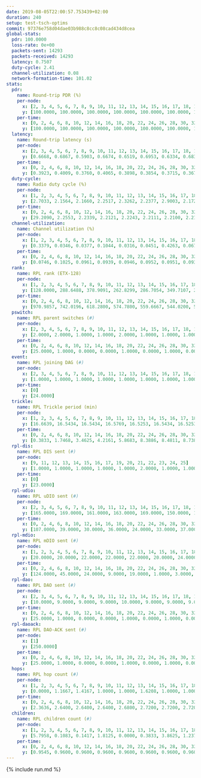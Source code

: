 ```yaml
---
date: 2019-08-05T22:00:57.753439+02:00
duration: 240
setup: test-tsch-optims
commit: 97376e758d04dae03b988c8cc8c08cad434d8cea
global-stats:
  pdr: 100.0000
  loss-rate: 0e+00
  packets-sent: 14293
  packets-received: 14293
  latency: 0.7507
  duty-cycle: 2.41
  channel-utilization: 0.08
  network-formation-time: 101.02
stats:
  pdr:
    name: Round-trip PDR (%)
    per-node:
      x: [2, 3, 4, 5, 6, 7, 8, 9, 10, 11, 12, 13, 14, 15, 16, 17, 18, 19, 20, 21, 22, 23, 24, 25]
      y: [100.0000, 100.0000, 100.0000, 100.0000, 100.0000, 100.0000, 100.0000, 100.0000, 100.0000, 100.0000, 100.0000, 100.0000, 100.0000, 100.0000, 100.0000, 100.0000, 100.0000, 100.0000, 100.0000, 100.0000, 100.0000, 100.0000, 100.0000, 100.0000]
    per-time:
      x: [0, 2, 4, 6, 8, 10, 12, 14, 16, 18, 20, 22, 24, 26, 28, 30, 32, 34, 36, 38, 40, 42, 44, 46, 48, 50, 52, 54, 56, 58, 60, 62, 64, 66, 68, 70, 72, 74, 76, 78, 80, 82, 84, 86, 88, 90, 92, 94, 96, 98, 100, 102, 104, 106, 108, 110, 112, 114, 116, 118, 120, 122, 124, 126, 128, 130, 132, 134, 136, 138, 140, 142, 144, 146, 148, 150, 152, 154, 156, 158, 160, 162, 164, 166, 168, 170, 172, 174, 176, 178, 180, 182, 184, 186, 188, 190, 192, 194, 196, 198, 200, 202, 204, 206, 208, 210, 212, 214, 216, 218, 220, 222, 224, 226, 228, 230, 232, 234, 236, 238]
      y: [100.0000, 100.0000, 100.0000, 100.0000, 100.0000, 100.0000, 100.0000, 100.0000, 100.0000, 100.0000, 100.0000, 100.0000, 100.0000, 100.0000, 100.0000, 100.0000, 100.0000, 100.0000, 100.0000, 100.0000, 100.0000, 100.0000, 100.0000, 100.0000, 100.0000, 100.0000, 100.0000, 100.0000, 100.0000, 100.0000, 100.0000, 100.0000, 100.0000, 100.0000, 100.0000, 100.0000, 100.0000, 100.0000, 100.0000, 100.0000, 100.0000, 100.0000, 100.0000, 100.0000, 100.0000, 100.0000, 100.0000, 100.0000, 100.0000, 100.0000, 100.0000, 100.0000, 100.0000, 100.0000, 100.0000, 100.0000, 100.0000, 100.0000, 100.0000, 100.0000, 100.0000, 100.0000, 100.0000, 100.0000, 100.0000, 100.0000, 100.0000, 100.0000, 100.0000, 100.0000, 100.0000, 100.0000, 100.0000, 100.0000, 100.0000, 100.0000, 100.0000, 100.0000, 100.0000, 100.0000, 100.0000, 100.0000, 100.0000, 100.0000, 100.0000, 100.0000, 100.0000, 100.0000, 100.0000, 100.0000, 100.0000, 100.0000, 100.0000, 100.0000, 100.0000, 100.0000, 100.0000, 100.0000, 100.0000, 100.0000, 100.0000, 100.0000, 100.0000, 100.0000, 100.0000, 100.0000, 100.0000, 100.0000, 100.0000, 100.0000, 100.0000, 100.0000, 100.0000, 100.0000, 100.0000, 100.0000, 100.0000, 100.0000, 100.0000, 100.0000]
  latency:
    name: Round-trip latency (s)
    per-node:
      x: [2, 3, 4, 5, 6, 7, 8, 9, 10, 11, 12, 13, 14, 15, 16, 17, 18, 19, 20, 21, 22, 23, 24, 25]
      y: [0.6668, 0.6867, 0.5903, 0.6674, 0.6519, 0.6953, 0.6334, 0.6831, 0.6778, 0.7230, 0.6681, 0.7252, 0.7761, 0.7211, 0.7385, 0.8124, 0.8220, 0.7825, 0.9163, 0.8189, 0.7646, 0.9890, 0.9472, 0.8854]
    per-time:
      x: [0, 2, 4, 6, 8, 10, 12, 14, 16, 18, 20, 22, 24, 26, 28, 30, 32, 34, 36, 38, 40, 42, 44, 46, 48, 50, 52, 54, 56, 58, 60, 62, 64, 66, 68, 70, 72, 74, 76, 78, 80, 82, 84, 86, 88, 90, 92, 94, 96, 98, 100, 102, 104, 106, 108, 110, 112, 114, 116, 118, 120, 122, 124, 126, 128, 130, 132, 134, 136, 138, 140, 142, 144, 146, 148, 150, 152, 154, 156, 158, 160, 162, 164, 166, 168, 170, 172, 174, 176, 178, 180, 182, 184, 186, 188, 190, 192, 194, 196, 198, 200, 202, 204, 206, 208, 210, 212, 214, 216, 218, 220, 222, 224, 226, 228, 230, 232, 234, 236, 238]
      y: [0.3923, 0.4009, 0.3760, 0.4065, 0.3898, 0.3854, 0.3715, 0.3673, 0.3987, 0.3977, 0.3905, 0.3687, 0.3770, 0.4057, 0.3644, 0.4021, 0.3894, 0.3835, 0.3498, 0.3398, 0.3377, 0.3762, 0.3696, 0.3112, 0.3169, 0.3490, 0.3349, 0.3503, 0.3807, 0.3820, 0.3312, 0.3069, 0.3383, 0.3252, 0.3404, 0.3178, 0.3495, 0.3383, 0.3286, 0.3105, 0.3090, 0.3120, 0.3132, 0.3241, 0.3103, 0.3403, 0.3085, 0.4186, 0.3873, 0.3384, 0.3503, 0.2997, 0.3408, 0.5601, 0.5925, 0.5122, 0.3087, 0.3283, 0.3266, 0.8003, 0.9408, 0.7296, 0.5519, 0.4135, 0.3388, 0.8598, 1.2529, 1.1496, 0.8642, 0.5373, 0.6688, 0.8606, 1.2565, 1.2682, 1.2729, 1.0346, 0.8345, 0.9164, 1.2616, 1.2532, 1.2769, 1.2812, 1.2195, 1.1064, 1.2422, 1.2514, 1.2505, 1.2560, 1.2652, 1.2753, 1.2398, 1.2665, 1.2462, 1.2591, 1.2369, 1.2460, 1.2437, 1.2718, 1.2480, 1.2709, 1.2924, 1.2540, 1.2859, 1.2639, 1.2623, 1.2734, 1.2737, 1.2516, 1.2554, 1.2485, 1.2715, 1.2553, 1.2486, 1.2210, 1.2325, 1.2442, 1.2281, 1.2374, 1.2362, 1.2770]
  duty-cycle:
    name: Radio duty cycle (%)
    per-node:
      x: [1, 2, 3, 4, 5, 6, 7, 8, 9, 10, 11, 12, 13, 14, 15, 16, 17, 18, 19, 20, 21, 22, 23, 24, 25]
      y: [2.7033, 2.1564, 2.1660, 2.2517, 2.3262, 2.2377, 2.9003, 2.1728, 2.2502, 2.2152, 2.3339, 2.3314, 2.4717, 2.2899, 2.3435, 2.6683, 2.4116, 2.3719, 2.4625, 2.5349, 2.4856, 2.4687, 2.5567, 2.5415, 2.5957]
    per-time:
      x: [0, 2, 4, 6, 8, 10, 12, 14, 16, 18, 20, 22, 24, 26, 28, 30, 32, 34, 36, 38, 40, 42, 44, 46, 48, 50, 52, 54, 56, 58, 60, 62, 64, 66, 68, 70, 72, 74, 76, 78, 80, 82, 84, 86, 88, 90, 92, 94, 96, 98, 100, 102, 104, 106, 108, 110, 112, 114, 116, 118, 120, 122, 124, 126, 128, 130, 132, 134, 136, 138, 140, 142, 144, 146, 148, 150, 152, 154, 156, 158, 160, 162, 164, 166, 168, 170, 172, 174, 176, 178, 180, 182, 184, 186, 188, 190, 192, 194, 196, 198, 200, 202, 204, 206, 208, 210, 212, 214, 216, 218, 220, 222, 224, 226, 228, 230, 232, 234, 236, 238, 240]
      y: [29.2090, 2.2553, 2.2339, 2.2121, 2.2243, 2.2111, 2.2100, 2.2100, 2.2073, 2.2165, 2.2191, 2.2137, 2.2006, 2.2097, 2.2618, 2.2127, 2.2336, 2.2224, 2.2182, 2.1987, 2.1940, 2.1965, 2.1963, 2.1989, 2.1612, 2.1617, 2.2022, 2.1747, 2.2134, 2.2099, 2.1910, 2.1856, 2.1750, 2.1992, 2.1887, 2.2001, 2.1787, 2.1944, 2.1866, 2.1840, 2.1926, 2.1766, 2.1822, 2.1947, 2.1751, 2.1811, 2.1779, 2.1713, 2.1899, 2.1846, 2.1940, 2.1824, 2.1737, 2.1717, 2.1814, 2.1686, 2.1709, 2.1797, 2.1815, 2.1761, 2.1823, 2.1645, 2.1793, 2.1842, 2.1709, 2.1618, 2.1814, 2.1667, 2.1831, 2.1928, 2.1939, 2.1903, 2.1732, 2.1732, 2.1842, 2.1872, 2.1810, 2.1899, 2.1809, 2.1767, 2.1669, 2.1694, 2.1669, 2.1731, 2.1590, 2.1723, 2.1718, 2.1633, 2.1656, 2.1813, 2.1768, 2.1715, 2.1812, 2.1695, 2.1738, 2.1605, 2.1587, 2.1715, 2.1657, 2.1613, 2.1825, 2.1961, 2.1713, 2.1875, 2.1725, 2.1736, 2.1707, 2.1724, 2.1634, 2.1790, 2.1695, 2.1675, 2.1724, 2.1642, 2.1408, 2.1534, 2.1694, 2.1737, 2.1807, 2.1734, null]
  channel-utilization:
    name: Channel utilization (%)
    per-node:
      x: [1, 2, 3, 4, 5, 6, 7, 8, 9, 10, 11, 12, 13, 14, 15, 16, 17, 18, 19, 20, 21, 22, 23, 24, 25]
      y: [0.3379, 0.0346, 0.0377, 0.1044, 0.0316, 0.0451, 0.4263, 0.0675, 0.0302, 0.0531, 0.0454, 0.0916, 0.0934, 0.0324, 0.0463, 0.1909, 0.0738, 0.0598, 0.0658, 0.0325, 0.0395, 0.0787, 0.0370, 0.0305, 0.0318]
    per-time:
      x: [0, 2, 4, 6, 8, 10, 12, 14, 16, 18, 20, 22, 24, 26, 28, 30, 32, 34, 36, 38, 40, 42, 44, 46, 48, 50, 52, 54, 56, 58, 60, 62, 64, 66, 68, 70, 72, 74, 76, 78, 80, 82, 84, 86, 88, 90, 92, 94, 96, 98, 100, 102, 104, 106, 108, 110, 112, 114, 116, 118, 120, 122, 124, 126, 128, 130, 132, 134, 136, 138, 140, 142, 144, 146, 148, 150, 152, 154, 156, 158, 160, 162, 164, 166, 168, 170, 172, 174, 176, 178, 180, 182, 184, 186, 188, 190, 192, 194, 196, 198, 200, 202, 204, 206, 208, 210, 212, 214, 216, 218, 220, 222, 224, 226, 228, 230, 232, 234, 236, 238, 240]
      y: [0.0746, 0.1025, 0.0961, 0.0939, 0.0946, 0.0952, 0.0951, 0.0937, 0.0922, 0.0976, 0.0977, 0.0971, 0.0920, 0.0945, 0.1119, 0.0944, 0.1020, 0.0983, 0.0984, 0.0913, 0.0900, 0.0899, 0.0891, 0.0895, 0.0781, 0.0782, 0.0904, 0.0823, 0.0967, 0.0940, 0.0892, 0.0866, 0.0817, 0.0914, 0.0871, 0.0908, 0.0849, 0.0885, 0.0871, 0.0849, 0.0877, 0.0823, 0.0843, 0.0894, 0.0841, 0.0853, 0.0837, 0.0872, 0.0838, 0.0848, 0.0881, 0.0849, 0.0808, 0.0850, 0.0835, 0.0823, 0.0760, 0.0818, 0.0842, 0.0849, 0.0838, 0.0792, 0.0805, 0.0852, 0.0828, 0.0767, 0.0812, 0.0777, 0.0831, 0.0847, 0.0852, 0.0858, 0.0800, 0.0797, 0.0841, 0.0845, 0.0828, 0.0845, 0.0822, 0.0813, 0.0795, 0.0801, 0.0789, 0.0801, 0.0761, 0.0788, 0.0780, 0.0768, 0.0769, 0.0834, 0.0821, 0.0802, 0.0839, 0.0787, 0.0777, 0.0752, 0.0748, 0.0801, 0.0774, 0.0772, 0.0821, 0.0865, 0.0801, 0.0851, 0.0796, 0.0797, 0.0816, 0.0815, 0.0804, 0.0824, 0.0779, 0.0811, 0.0778, 0.0780, 0.0688, 0.0756, 0.0816, 0.0784, 0.0816, 0.0776, null]
  rank:
    name: RPL rank (ETX-128)
    per-node:
      x: [1, 2, 3, 4, 5, 6, 7, 8, 9, 10, 11, 12, 13, 14, 15, 16, 17, 18, 19, 20, 21, 22, 23, 24, 25]
      y: [128.0000, 288.6488, 378.9091, 262.8299, 286.7054, 349.7107, 269.4813, 283.2780, 438.6390, 418.6735, 499.3607, 404.0000, 413.8755, 622.8760, 545.5615, 461.9918, 511.6557, 663.4215, 614.5363, 716.5363, 732.5041, 639.3843, 740.8514, 773.4959, 799.7846]
    per-time:
      x: [0, 2, 4, 6, 8, 10, 12, 14, 16, 18, 20, 22, 24, 26, 28, 30, 32, 34, 36, 38, 40, 42, 44, 46, 48, 50, 52, 54, 56, 58, 60, 62, 64, 66, 68, 70, 72, 74, 76, 78, 80, 82, 84, 86, 88, 90, 92, 94, 96, 98, 100, 102, 104, 106, 108, 110, 112, 114, 116, 118, 120, 122, 124, 126, 128, 130, 132, 134, 136, 138, 140, 142, 144, 146, 148, 150, 152, 154, 156, 158, 160, 162, 164, 166, 168, 170, 172, 174, 176, 178, 180, 182, 184, 186, 188, 190, 192, 194, 196, 198, 200, 202, 204, 206, 208, 210, 212, 214, 216, 218, 220, 222, 224, 226, 228, 230, 232, 234, 236, 238, 240]
      y: [970.9857, 742.0196, 618.2800, 574.7800, 559.6667, 544.0200, 551.1176, 545.3800, 522.1400, 522.2000, 524.3600, 534.9608, 521.7200, 524.2600, 570.7000, 583.6800, 580.5600, 585.7000, 586.5400, 588.7547, 573.0980, 576.2453, 540.8400, 520.7000, 492.0800, 491.5200, 492.6800, 493.4400, 484.1765, 495.5600, 484.4118, 477.1373, 471.8235, 481.1538, 477.5098, 466.3200, 462.5400, 466.6078, 466.4000, 462.3922, 470.3600, 475.0200, 479.5800, 490.6800, 485.7200, 484.0000, 484.5000, 484.8600, 493.8000, 497.4706, 489.3077, 507.4902, 504.6800, 510.7500, 507.5400, 505.5800, 489.4706, 501.7451, 496.4717, 477.1800, 470.2549, 454.8400, 462.8000, 482.6078, 492.6200, 496.8200, 488.0000, 473.9000, 474.7885, 476.1961, 483.1400, 473.7000, 472.1200, 473.0000, 458.9074, 444.3000, 444.0600, 445.4600, 453.0600, 468.0000, 464.0200, 463.9600, 459.4200, 447.5098, 439.2000, 456.7400, 447.5600, 445.6400, 442.7000, 441.0000, 433.9804, 439.1538, 447.6667, 449.9600, 456.4800, 458.2600, 462.8200, 472.6078, 471.5200, 469.5686, 469.2800, 467.4314, 463.8846, 450.9615, 438.8400, 444.8800, 437.0000, 436.6078, 451.1132, 436.1000, 426.3200, 428.7200, 430.9800, 433.0200, 432.9400, 431.9400, 438.2353, 442.6923, 430.3333, 424.1600, null]
  pswitch:
    name: RPL parent switches (#)
    per-node:
      x: [2, 3, 4, 5, 6, 7, 8, 9, 10, 11, 12, 13, 14, 15, 16, 17, 18, 19, 20, 21, 22, 23, 24, 25]
      y: [2.0000, 2.0000, 1.0000, 1.0000, 2.0000, 1.0000, 1.0000, 1.0000, 5.0000, 4.0000, 2.0000, 1.0000, 10.0000, 4.0000, 4.0000, 4.0000, 2.0000, 8.0000, 9.0000, 3.0000, 2.0000, 10.0000, 3.0000, 7.0000]
    per-time:
      x: [0, 2, 4, 6, 8, 10, 12, 14, 16, 18, 20, 22, 24, 26, 28, 30, 32, 34, 36, 38, 40, 42, 44, 46, 48, 50, 52, 54, 56, 58, 60, 62, 64, 66, 68, 70, 72, 74, 76, 78, 80, 82, 84, 86, 88, 90, 92, 94, 96, 98, 100, 102, 104, 106, 108, 110, 112, 114, 116, 118, 120, 122, 124, 126, 128, 130, 132, 134, 136, 138, 140, 142, 144, 146, 148, 150, 152, 154, 156, 158, 160, 162, 164, 166, 168, 170, 172, 174, 176, 178, 180, 182, 184, 186, 188, 190, 192, 194, 196, 198, 200, 202, 204, 206, 208, 210, 212, 214, 216, 218, 220, 222, 224, 226, 228, 230, 232, 234, 236]
      y: [25.0000, 1.0000, 0.0000, 0.0000, 1.0000, 0.0000, 1.0000, 0.0000, 0.0000, 0.0000, 0.0000, 1.0000, 0.0000, 0.0000, 0.0000, 0.0000, 0.0000, 0.0000, 0.0000, 3.0000, 1.0000, 3.0000, 0.0000, 0.0000, 0.0000, 0.0000, 0.0000, 0.0000, 1.0000, 0.0000, 1.0000, 1.0000, 1.0000, 2.0000, 1.0000, 0.0000, 0.0000, 1.0000, 0.0000, 1.0000, 0.0000, 0.0000, 0.0000, 0.0000, 0.0000, 1.0000, 0.0000, 0.0000, 0.0000, 1.0000, 2.0000, 1.0000, 0.0000, 2.0000, 0.0000, 0.0000, 1.0000, 1.0000, 3.0000, 0.0000, 1.0000, 0.0000, 0.0000, 1.0000, 0.0000, 0.0000, 1.0000, 0.0000, 2.0000, 1.0000, 0.0000, 0.0000, 0.0000, 1.0000, 4.0000, 0.0000, 0.0000, 0.0000, 0.0000, 0.0000, 0.0000, 0.0000, 0.0000, 1.0000, 0.0000, 0.0000, 0.0000, 0.0000, 0.0000, 0.0000, 1.0000, 2.0000, 1.0000, 0.0000, 0.0000, 0.0000, 0.0000, 1.0000, 0.0000, 1.0000, 0.0000, 1.0000, 2.0000, 2.0000, 0.0000, 0.0000, 1.0000, 1.0000, 3.0000, 0.0000, 0.0000, 0.0000, 0.0000, 0.0000, 0.0000, 0.0000, 1.0000, 2.0000, 1.0000]
  event:
    name: RPL joining DAG (#)
    per-node:
      x: [2, 3, 4, 5, 6, 7, 8, 9, 10, 11, 12, 13, 14, 15, 16, 17, 18, 19, 20, 21, 22, 23, 24, 25]
      y: [1.0000, 1.0000, 1.0000, 1.0000, 1.0000, 1.0000, 1.0000, 1.0000, 1.0000, 1.0000, 1.0000, 1.0000, 1.0000, 1.0000, 1.0000, 1.0000, 1.0000, 1.0000, 1.0000, 1.0000, 1.0000, 1.0000, 1.0000, 1.0000]
    per-time:
      x: [0]
      y: [24.0000]
  trickle:
    name: RPL Trickle period (min)
    per-node:
      x: [1, 2, 3, 4, 5, 6, 7, 8, 9, 10, 11, 12, 13, 14, 15, 16, 17, 18, 19, 20, 21, 22, 23, 24, 25]
      y: [16.6639, 16.5434, 16.5434, 16.5769, 16.5253, 16.5434, 16.5253, 16.5395, 16.5253, 16.5548, 16.4134, 16.5434, 16.5769, 16.5295, 16.5368, 16.5348, 16.5370, 16.4717, 16.4608, 16.5660, 16.5434, 16.1896, 16.6047, 16.3913, 16.5497]
    per-time:
      x: [0, 2, 4, 6, 8, 10, 12, 14, 16, 18, 20, 22, 24, 26, 28, 30, 32, 34, 36, 38, 40, 42, 44, 46, 48, 50, 52, 54, 56, 58, 60, 62, 64, 66, 68, 70, 72, 74, 76, 78, 80, 82, 84, 86, 88, 90, 92, 94, 96, 98, 100, 102, 104, 106, 108, 110, 112, 114, 116, 118, 120, 122, 124, 126, 128, 130, 132, 134, 136, 138, 140, 142, 144, 146, 148, 150, 152, 154, 156, 158, 160, 162, 164, 166, 168, 170, 172, 174, 176, 178, 180, 182, 184, 186, 188, 190, 192, 194, 196, 198, 200, 202, 204, 206, 208, 210, 212, 214, 216, 218, 220, 222, 224, 226, 228, 230, 232, 234, 236, 238, 240]
      y: [0.3833, 1.7468, 3.4625, 4.2161, 5.8683, 8.3886, 8.4811, 8.7381, 9.2624, 15.7286, 17.1267, 17.4763, 17.4763, 17.4763, 17.4763, 17.4763, 17.4763, 17.4763, 17.4763, 17.4763, 17.4763, 17.4763, 17.4763, 17.4763, 17.4763, 17.4763, 17.4763, 17.4763, 17.4763, 17.4763, 17.4763, 17.4763, 17.4763, 17.4763, 17.4763, 17.4763, 17.4763, 17.4763, 17.4763, 17.4763, 17.4763, 17.4763, 17.4763, 17.4763, 17.4763, 17.4763, 17.4763, 17.4763, 17.4763, 17.4763, 17.4763, 17.4763, 17.4763, 17.4763, 17.4763, 17.4763, 17.4763, 17.4763, 17.4763, 17.4763, 17.4763, 17.4763, 17.4763, 17.4763, 17.4763, 17.4763, 17.4763, 17.4763, 17.4763, 17.4763, 17.4763, 17.4763, 17.4763, 17.4763, 17.4763, 17.4763, 17.4763, 17.4763, 17.4763, 17.4763, 17.4763, 17.4763, 17.4763, 17.4763, 17.4763, 17.4763, 17.4763, 17.4763, 17.4763, 17.4763, 17.4763, 17.4763, 17.4763, 17.4763, 17.4763, 17.4763, 17.4763, 17.4763, 17.4763, 17.4763, 17.4763, 17.4763, 17.4763, 17.4763, 17.4763, 17.4763, 17.4763, 17.4763, 17.4763, 17.4763, 17.4763, 17.4763, 17.4763, 17.4763, 17.4763, 17.4763, 17.4763, 17.4763, 17.4763, 17.4763, null]
  rpl-dis:
    name: RPL DIS sent (#)
    per-node:
      x: [9, 11, 12, 13, 14, 15, 16, 17, 19, 20, 21, 22, 23, 24, 25]
      y: [1.0000, 1.0000, 1.0000, 1.0000, 1.0000, 2.0000, 1.0000, 1.0000, 1.0000, 2.0000, 2.0000, 1.0000, 2.0000, 3.0000, 3.0000]
    per-time:
      x: [0]
      y: [23.0000]
  rpl-udio:
    name: RPL uDIO sent (#)
    per-node:
      x: [2, 3, 4, 5, 6, 7, 8, 9, 10, 11, 12, 13, 14, 15, 16, 17, 18, 19, 20, 21, 22, 23, 24, 25]
      y: [165.0000, 169.0000, 161.0000, 163.0000, 169.0000, 150.0000, 162.0000, 165.0000, 167.0000, 165.0000, 170.0000, 163.0000, 161.0000, 164.0000, 163.0000, 164.0000, 173.0000, 174.0000, 167.0000, 171.0000, 162.0000, 169.0000, 166.0000, 167.0000]
    per-time:
      x: [0, 2, 4, 6, 8, 10, 12, 14, 16, 18, 20, 22, 24, 26, 28, 30, 32, 34, 36, 38, 40, 42, 44, 46, 48, 50, 52, 54, 56, 58, 60, 62, 64, 66, 68, 70, 72, 74, 76, 78, 80, 82, 84, 86, 88, 90, 92, 94, 96, 98, 100, 102, 104, 106, 108, 110, 112, 114, 116, 118, 120, 122, 124, 126, 128, 130, 132, 134, 136, 138, 140, 142, 144, 146, 148, 150, 152, 154, 156, 158, 160, 162, 164, 166, 168, 170, 172, 174, 176, 178, 180, 182, 184, 186, 188, 190, 192, 194, 196, 198, 200, 202, 204, 206, 208, 210, 212, 214, 216, 218, 220, 222, 224, 226, 228, 230, 232, 234, 236, 238, 240]
      y: [107.0000, 39.0000, 30.0000, 36.0000, 24.0000, 33.0000, 37.0000, 27.0000, 32.0000, 33.0000, 32.0000, 35.0000, 32.0000, 30.0000, 39.0000, 31.0000, 39.0000, 32.0000, 32.0000, 30.0000, 30.0000, 34.0000, 29.0000, 36.0000, 29.0000, 37.0000, 33.0000, 31.0000, 33.0000, 31.0000, 29.0000, 33.0000, 34.0000, 30.0000, 33.0000, 33.0000, 30.0000, 34.0000, 32.0000, 24.0000, 39.0000, 30.0000, 27.0000, 33.0000, 31.0000, 33.0000, 30.0000, 33.0000, 34.0000, 37.0000, 27.0000, 36.0000, 34.0000, 35.0000, 35.0000, 34.0000, 29.0000, 30.0000, 32.0000, 30.0000, 36.0000, 32.0000, 35.0000, 37.0000, 35.0000, 32.0000, 31.0000, 33.0000, 33.0000, 40.0000, 32.0000, 33.0000, 30.0000, 37.0000, 28.0000, 33.0000, 37.0000, 32.0000, 32.0000, 36.0000, 31.0000, 26.0000, 37.0000, 33.0000, 33.0000, 31.0000, 32.0000, 34.0000, 29.0000, 31.0000, 37.0000, 34.0000, 35.0000, 32.0000, 31.0000, 36.0000, 27.0000, 35.0000, 32.0000, 30.0000, 31.0000, 36.0000, 34.0000, 29.0000, 33.0000, 32.0000, 29.0000, 32.0000, 29.0000, 34.0000, 26.0000, 33.0000, 32.0000, 32.0000, 29.0000, 32.0000, 31.0000, 35.0000, 33.0000, 33.0000, 1.0000]
  rpl-mdio:
    name: RPL mDIO sent (#)
    per-node:
      x: [1, 2, 3, 4, 5, 6, 7, 8, 9, 10, 11, 12, 13, 14, 15, 16, 17, 18, 19, 20, 21, 22, 23, 24, 25]
      y: [20.0000, 20.0000, 22.0000, 22.0000, 22.0000, 20.0000, 24.0000, 22.0000, 21.0000, 23.0000, 25.0000, 20.0000, 20.0000, 21.0000, 21.0000, 22.0000, 21.0000, 27.0000, 24.0000, 22.0000, 23.0000, 29.0000, 21.0000, 26.0000, 20.0000]
    per-time:
      x: [0, 2, 4, 6, 8, 10, 12, 14, 16, 18, 20, 22, 24, 26, 28, 30, 32, 34, 36, 38, 40, 42, 44, 46, 48, 50, 52, 54, 56, 58, 60, 62, 64, 66, 68, 70, 72, 74, 76, 78, 80, 82, 84, 86, 88, 90, 92, 94, 96, 98, 100, 102, 104, 106, 108, 110, 112, 114, 116, 118, 120, 122, 124, 126, 128, 130, 132, 134, 136, 138, 140, 142, 144, 146, 148, 150, 152, 154, 156, 158, 160, 162, 164, 166, 168, 170, 172, 174, 176, 178, 180, 182, 184, 186, 188, 190, 192, 194, 196, 198, 200, 202, 204, 206, 208, 210, 212, 214, 216, 218, 220, 222, 224, 226, 228, 230, 232, 234, 236, 238, 240]
      y: [124.0000, 45.0000, 24.0000, 9.0000, 19.0000, 1.0000, 3.0000, 12.0000, 8.0000, 2.0000, 1.0000, 0.0000, 0.0000, 3.0000, 5.0000, 6.0000, 6.0000, 4.0000, 1.0000, 0.0000, 0.0000, 0.0000, 7.0000, 7.0000, 2.0000, 1.0000, 7.0000, 1.0000, 0.0000, 0.0000, 0.0000, 3.0000, 5.0000, 5.0000, 8.0000, 4.0000, 0.0000, 0.0000, 0.0000, 0.0000, 6.0000, 5.0000, 9.0000, 3.0000, 2.0000, 0.0000, 0.0000, 0.0000, 3.0000, 5.0000, 8.0000, 4.0000, 4.0000, 1.0000, 0.0000, 0.0000, 0.0000, 6.0000, 8.0000, 5.0000, 3.0000, 3.0000, 0.0000, 0.0000, 0.0000, 1.0000, 3.0000, 7.0000, 6.0000, 6.0000, 1.0000, 1.0000, 0.0000, 0.0000, 0.0000, 2.0000, 7.0000, 9.0000, 7.0000, 0.0000, 0.0000, 0.0000, 0.0000, 5.0000, 5.0000, 6.0000, 4.0000, 4.0000, 1.0000, 0.0000, 0.0000, 0.0000, 6.0000, 4.0000, 6.0000, 6.0000, 2.0000, 1.0000, 0.0000, 0.0000, 2.0000, 7.0000, 4.0000, 7.0000, 4.0000, 1.0000, 0.0000, 0.0000, 0.0000, 3.0000, 7.0000, 2.0000, 10.0000, 2.0000, 1.0000, 0.0000, 0.0000, 0.0000, 2.0000, 7.0000, 1.0000]
  rpl-dao:
    name: RPL DAO sent (#)
    per-node:
      x: [2, 3, 4, 5, 6, 7, 8, 9, 10, 11, 12, 13, 14, 15, 16, 17, 18, 19, 20, 21, 22, 23, 24, 25]
      y: [10.0000, 9.0000, 9.0000, 9.0000, 10.0000, 9.0000, 9.0000, 9.0000, 11.0000, 11.0000, 10.0000, 9.0000, 14.0000, 10.0000, 10.0000, 10.0000, 9.0000, 12.0000, 13.0000, 10.0000, 9.0000, 14.0000, 11.0000, 13.0000]
    per-time:
      x: [0, 2, 4, 6, 8, 10, 12, 14, 16, 18, 20, 22, 24, 26, 28, 30, 32, 34, 36, 38, 40, 42, 44, 46, 48, 50, 52, 54, 56, 58, 60, 62, 64, 66, 68, 70, 72, 74, 76, 78, 80, 82, 84, 86, 88, 90, 92, 94, 96, 98, 100, 102, 104, 106, 108, 110, 112, 114, 116, 118, 120, 122, 124, 126, 128, 130, 132, 134, 136, 138, 140, 142, 144, 146, 148, 150, 152, 154, 156, 158, 160, 162, 164, 166, 168, 170, 172, 174, 176, 178, 180, 182, 184, 186, 188, 190, 192, 194, 196, 198, 200, 202, 204, 206, 208, 210, 212, 214, 216, 218, 220, 222, 224, 226, 228, 230, 232, 234, 236, 238]
      y: [25.0000, 1.0000, 0.0000, 0.0000, 1.0000, 0.0000, 1.0000, 0.0000, 0.0000, 0.0000, 0.0000, 1.0000, 0.0000, 0.0000, 20.0000, 1.0000, 0.0000, 0.0000, 1.0000, 3.0000, 2.0000, 3.0000, 0.0000, 0.0000, 0.0000, 0.0000, 0.0000, 0.0000, 14.0000, 3.0000, 1.0000, 1.0000, 1.0000, 3.0000, 3.0000, 1.0000, 0.0000, 1.0000, 0.0000, 1.0000, 0.0000, 0.0000, 7.0000, 5.0000, 1.0000, 2.0000, 1.0000, 2.0000, 4.0000, 2.0000, 2.0000, 2.0000, 0.0000, 2.0000, 0.0000, 0.0000, 2.0000, 8.0000, 3.0000, 1.0000, 1.0000, 1.0000, 3.0000, 2.0000, 2.0000, 1.0000, 1.0000, 0.0000, 2.0000, 1.0000, 1.0000, 8.0000, 2.0000, 2.0000, 4.0000, 0.0000, 2.0000, 2.0000, 2.0000, 0.0000, 2.0000, 0.0000, 0.0000, 2.0000, 0.0000, 6.0000, 4.0000, 0.0000, 2.0000, 2.0000, 3.0000, 3.0000, 2.0000, 2.0000, 2.0000, 0.0000, 0.0000, 3.0000, 0.0000, 3.0000, 4.0000, 2.0000, 3.0000, 3.0000, 1.0000, 4.0000, 2.0000, 2.0000, 4.0000, 0.0000, 0.0000, 1.0000, 0.0000, 2.0000, 4.0000, 2.0000, 1.0000, 5.0000, 1.0000, 4.0000]
  rpl-daoack:
    name: RPL DAO-ACK sent (#)
    per-node:
      x: [1]
      y: [250.0000]
    per-time:
      x: [0, 2, 4, 6, 8, 10, 12, 14, 16, 18, 20, 22, 24, 26, 28, 30, 32, 34, 36, 38, 40, 42, 44, 46, 48, 50, 52, 54, 56, 58, 60, 62, 64, 66, 68, 70, 72, 74, 76, 78, 80, 82, 84, 86, 88, 90, 92, 94, 96, 98, 100, 102, 104, 106, 108, 110, 112, 114, 116, 118, 120, 122, 124, 126, 128, 130, 132, 134, 136, 138, 140, 142, 144, 146, 148, 150, 152, 154, 156, 158, 160, 162, 164, 166, 168, 170, 172, 174, 176, 178, 180, 182, 184, 186, 188, 190, 192, 194, 196, 198, 200, 202, 204, 206, 208, 210, 212, 214, 216, 218, 220, 222, 224, 226, 228, 230, 232, 234, 236, 238]
      y: [25.0000, 1.0000, 0.0000, 0.0000, 1.0000, 0.0000, 1.0000, 0.0000, 0.0000, 0.0000, 0.0000, 1.0000, 0.0000, 0.0000, 20.0000, 1.0000, 0.0000, 0.0000, 1.0000, 3.0000, 2.0000, 3.0000, 0.0000, 0.0000, 0.0000, 0.0000, 0.0000, 0.0000, 14.0000, 3.0000, 1.0000, 1.0000, 1.0000, 4.0000, 3.0000, 0.0000, 0.0000, 1.0000, 0.0000, 1.0000, 0.0000, 0.0000, 7.0000, 5.0000, 1.0000, 2.0000, 1.0000, 3.0000, 3.0000, 2.0000, 2.0000, 2.0000, 0.0000, 2.0000, 0.0000, 0.0000, 3.0000, 7.0000, 3.0000, 1.0000, 1.0000, 1.0000, 2.0000, 3.0000, 2.0000, 1.0000, 1.0000, 0.0000, 2.0000, 1.0000, 1.0000, 8.0000, 2.0000, 2.0000, 4.0000, 0.0000, 2.0000, 2.0000, 2.0000, 0.0000, 2.0000, 0.0000, 0.0000, 2.0000, 0.0000, 6.0000, 4.0000, 0.0000, 2.0000, 2.0000, 3.0000, 3.0000, 2.0000, 2.0000, 2.0000, 0.0000, 0.0000, 3.0000, 0.0000, 4.0000, 3.0000, 2.0000, 3.0000, 3.0000, 1.0000, 4.0000, 2.0000, 2.0000, 4.0000, 0.0000, 0.0000, 1.0000, 0.0000, 2.0000, 4.0000, 2.0000, 1.0000, 5.0000, 1.0000, 4.0000]
  hops:
    name: RPL hop count (#)
    per-node:
      x: [1, 2, 3, 4, 5, 6, 7, 8, 9, 10, 11, 12, 13, 14, 15, 16, 17, 18, 19, 20, 21, 22, 23, 24, 25]
      y: [0.0000, 1.1667, 1.4167, 1.0000, 1.0000, 1.6208, 1.0000, 1.0000, 2.0000, 2.0000, 2.4208, 2.0000, 2.0000, 3.2042, 2.5500, 2.2417, 2.4833, 3.1708, 3.1674, 3.6611, 3.3556, 3.2417, 4.1590, 4.3933, 4.0000]
    per-time:
      x: [0, 2, 4, 6, 8, 10, 12, 14, 16, 18, 20, 22, 24, 26, 28, 30, 32, 34, 36, 38, 40, 42, 44, 46, 48, 50, 52, 54, 56, 58, 60, 62, 64, 66, 68, 70, 72, 74, 76, 78, 80, 82, 84, 86, 88, 90, 92, 94, 96, 98, 100, 102, 104, 106, 108, 110, 112, 114, 116, 118, 120, 122, 124, 126, 128, 130, 132, 134, 136, 138, 140, 142, 144, 146, 148, 150, 152, 154, 156, 158, 160, 162, 164, 166, 168, 170, 172, 174, 176, 178, 180, 182, 184, 186, 188, 190, 192, 194, 196, 198, 200, 202, 204, 206, 208, 210, 212, 214, 216, 218, 220, 222, 224, 226, 228, 230, 232, 234, 236, 238]
      y: [2.3636, 2.6400, 2.6400, 2.6400, 2.6800, 2.7200, 2.7200, 2.7200, 2.7200, 2.7200, 2.7200, 2.7400, 2.7600, 2.7600, 2.7600, 2.7600, 2.7600, 2.7600, 2.7600, 2.6200, 2.4400, 2.4200, 2.4400, 2.4400, 2.4400, 2.4400, 2.4400, 2.4400, 2.4400, 2.4400, 2.4400, 2.4400, 2.4400, 2.4000, 2.3600, 2.3600, 2.3600, 2.3800, 2.4000, 2.4000, 2.4000, 2.4000, 2.4000, 2.4000, 2.4000, 2.4000, 2.4000, 2.4000, 2.4000, 2.4000, 2.3400, 2.3200, 2.3200, 2.3200, 2.3200, 2.3200, 2.3200, 2.3200, 2.2400, 2.2400, 2.2400, 2.2400, 2.2400, 2.2400, 2.2400, 2.2400, 2.1600, 2.1600, 2.1600, 2.1600, 2.1600, 2.1600, 2.1600, 2.2600, 2.3200, 2.2800, 2.2800, 2.2800, 2.2800, 2.2800, 2.2800, 2.2800, 2.2800, 2.1200, 2.1200, 2.1200, 2.1200, 2.1200, 2.1200, 2.1200, 2.1200, 2.1200, 2.1200, 2.1200, 2.1200, 2.1200, 2.1200, 2.1400, 2.1600, 2.1600, 2.1600, 2.1600, 2.1600, 2.1400, 2.1200, 2.1200, 2.1200, 2.1200, 2.1200, 2.1200, 2.1200, 2.1200, 2.1200, 2.1200, 2.1200, 2.1200, 2.1200, 2.1200, 2.1200, 2.1200]
  children:
    name: RPL children count (#)
    per-node:
      x: [1, 2, 3, 4, 5, 6, 7, 8, 9, 10, 11, 12, 13, 14, 15, 16, 17, 18, 19, 20, 21, 22, 23, 24, 25]
      y: [5.7958, 0.1083, 0.1417, 1.8125, 0.0000, 0.3833, 3.8625, 1.2375, 0.0000, 0.6042, 0.3125, 0.9958, 0.8875, 0.0000, 0.3417, 2.8375, 1.0417, 0.8375, 0.9163, 0.0000, 0.0879, 1.6208, 0.1548, 0.0000, 0.0000]
    per-time:
      x: [0, 2, 4, 6, 8, 10, 12, 14, 16, 18, 20, 22, 24, 26, 28, 30, 32, 34, 36, 38, 40, 42, 44, 46, 48, 50, 52, 54, 56, 58, 60, 62, 64, 66, 68, 70, 72, 74, 76, 78, 80, 82, 84, 86, 88, 90, 92, 94, 96, 98, 100, 102, 104, 106, 108, 110, 112, 114, 116, 118, 120, 122, 124, 126, 128, 130, 132, 134, 136, 138, 140, 142, 144, 146, 148, 150, 152, 154, 156, 158, 160, 162, 164, 166, 168, 170, 172, 174, 176, 178, 180, 182, 184, 186, 188, 190, 192, 194, 196, 198, 200, 202, 204, 206, 208, 210, 212, 214, 216, 218, 220, 222, 224, 226, 228, 230, 232, 234, 236, 238]
      y: [0.9545, 0.9600, 0.9600, 0.9600, 0.9600, 0.9600, 0.9600, 0.9600, 0.9600, 0.9600, 0.9600, 0.9600, 0.9600, 0.9600, 0.9600, 0.9600, 0.9600, 0.9600, 0.9600, 0.9600, 0.9600, 0.9600, 0.9600, 0.9600, 0.9600, 0.9600, 0.9600, 0.9600, 0.9600, 0.9600, 0.9600, 0.9600, 0.9600, 0.9600, 0.9600, 0.9600, 0.9600, 0.9600, 0.9600, 0.9600, 0.9600, 0.9600, 0.9600, 0.9600, 0.9600, 0.9600, 0.9600, 0.9600, 0.9600, 0.9600, 0.9600, 0.9600, 0.9600, 0.9600, 0.9600, 0.9600, 0.9600, 0.9600, 0.9600, 0.9600, 0.9600, 0.9600, 0.9600, 0.9600, 0.9600, 0.9600, 0.9600, 0.9600, 0.9600, 0.9600, 0.9600, 0.9600, 0.9600, 0.9600, 0.9600, 0.9600, 0.9600, 0.9600, 0.9600, 0.9600, 0.9600, 0.9600, 0.9600, 0.9600, 0.9600, 0.9600, 0.9600, 0.9600, 0.9600, 0.9600, 0.9600, 0.9600, 0.9600, 0.9600, 0.9600, 0.9600, 0.9600, 0.9600, 0.9600, 0.9600, 0.9600, 0.9600, 0.9600, 0.9600, 0.9600, 0.9600, 0.9600, 0.9600, 0.9600, 0.9600, 0.9600, 0.9600, 0.9600, 0.9600, 0.9600, 0.9600, 0.9600, 0.9600, 0.9600, 0.9600]
---
```


{% include run.md %}

